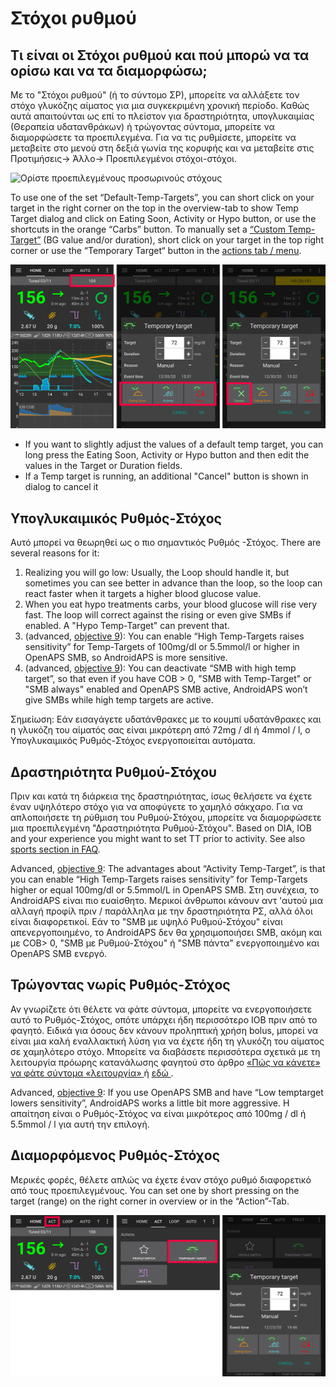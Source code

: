 # Στόχοι ρυθμού

## Τι είναι οι Στόχοι ρυθμού και πού μπορώ να τα ορίσω και να τα διαμορφώσω;

Με το "Στόχοι ρυθμού" (ή το σύντομο ΣΡ), μπορείτε να αλλάξετε τον στόχο γλυκόζης αίματος για μια συγκεκριμένη χρονική περίοδο. Καθώς αυτά απαιτούνται ως επί το πλείστον για δραστηριότητα, υπογλυκαιμίας (Θεραπεία υδατανθράκων) ή τρώγοντας σύντομα, μπορείτε να διαμορφώσετε τα προεπιλεγμένα. Για να τις ρυθμίσετε, μπορείτε να μεταβείτε στο μενού στη δεξιά γωνία της κορυφής και να μεταβείτε στις Προτιμήσεις-> Άλλο-> Προεπιλεγμένοι στόχοι-στόχοι.

![Ορίστε προεπιλεγμένους προσωρινούς στόχους](../images/TempTarget_Default.png)

To use one of the set “Default-Temp-Targets”, you can short click on your target in the right corner on the top in the overview-tab to show Temp Target dialog and click on Eating Soon, Activity or Hypo button, or use the shortcuts in the orange “Carbs” button. To manually set a [“Custom Temp-Target”](../Usage/temptarget.md#custom-temp-target) (BG value and/or duration), short click on your target in the top right corner or use the “Temporary Target“ button in the [actions tab / menu](../Configuration/Config-Builder#actions).

![Ορίστε προσωρινό στόχο](../images/TempTarget_Set2.png)

- If you want to slightly adjust the values of a default temp target, you can long press the Eating Soon, Activity or Hypo button and then edit the values in the Target or Duration fields.
- If a Temp target is running, an additional "Cancel" button is shown in dialog to cancel it

## Υπογλυκαιμικός Ρυθμός-Στόχος

Αυτό μπορεί να θεωρηθεί ως ο πιο σημαντικός Ρυθμός -Στόχος. There are several reasons for it:

1. Realizing you will go low: Usually, the Loop should handle it, but sometimes you can see better in advance than the loop, so the loop can react faster when it targets a higher blood glucose value.
2. When you eat hypo treatments carbs, your blood glucose will rise very fast. The loop will correct against the rising or even give SMBs if enabled. A "Hypo Temp-Target" can prevent that. 
3. (advanced, [objective 9](../Usage/Objectives.md#objective-9-enabling-additional-oref1-features-for-daytime-use-such-as-super-micro-bolus-smb)): You can enable “High Temp-Targets raises sensitivity” for Temp-Targets of 100mg/dl or 5.5mmol/l or higher in OpenAPS SMB, so AndroidAPS is more sensitive.
4. (advanced, [objective 9](../Usage/Objectives.md#objective-9-enabling-additional-oref1-features-for-daytime-use-such-as-super-micro-bolus-smb)): You can deactivate “SMB with high temp target”, so that even if you have COB > 0, "SMB with Temp-Target" or "SMB always" enabled and OpenAPS SMB active, AndroidAPS won’t give SMBs while high temp targets are active.

Σημείωση: Εάν εισαγάγετε υδατάνθρακες με το κουμπί υδατάνθρακες και η γλυκόζη του αίματός σας είναι μικρότερη από 72mg / dl ή 4mmol / l, ο Υπογλυκαιμικός Ρυθμός-Στόχος ενεργοποιείται αυτόματα.

## Δραστηριότητα Ρυθμού-Στόχου

Πριν και κατά τη διάρκεια της δραστηριότητας, ίσως θελήσετε να έχετε έναν υψηλότερο στόχο για να αποφύγετε το χαμηλό σάκχαρο. Για να απλοποιήσετε τη ρύθμιση του Ρυθμού-Στόχου, μπορείτε να διαμορφώσετε μια προεπιλεγμένη "Δραστηριότητα Ρυθμού-Στόχου". Based on DIA, IOB and your experience you might want to set TT prior to activity. See also [sports section in FAQ](../Getting-Started/FAQ.md#sports).

Advanced, [objective 9](../Usage/Objectives.md#objective-9-enabling-additional-oref1-features-for-daytime-use-such-as-super-micro-bolus-smb): The advantages about “Activity Temp-Target”, is that you can enable “High Temp-Targets raises sensitivity” for Temp-Targets higher or equal 100mg/dl or 5.5mmol/L in OpenAPS SMB. Στη συνέχεια, το AndroidAPS είναι πιο ευαίσθητο. Μερικοί άνθρωποι κάνουν αντ 'αυτού μια αλλαγή προφίλ πριν / παράλληλα με την δραστηριότητα ΡΣ, αλλά όλοι είναι διαφορετικοί. Εάν το "SMB με υψηλό Ρυθμού-Στόχου" είναι απενεργοποιημένο, το AndroidAPS δεν θα χρησιμοποιήσει SMB, ακόμη και με COB> 0, "SMB με Ρυθμού-Στόχου" ή "SMB πάντα" ενεργοποιημένο και OpenAPS SMB ενεργό.

## Τρώγοντας νωρίς Ρυθμός-Στόχος

Αν γνωρίζετε ότι θέλετε να φάτε σύντομα, μπορείτε να ενεργοποιήσετε αυτό το Ρυθμός-Στόχος, οπότε υπάρχει ήδη περισσότερο IOB πριν από το φαγητό. Ειδικά για όσους δεν κάνουν προληπτική χρήση bolus, μπορεί να είναι μια καλή εναλλακτική λύση για να έχετε ήδη τη γλυκόζη του αίματος σε χαμηλότερο στόχο. Μπορείτε να διαβάσετε περισσότερα σχετικά με τη λειτουργία πρόωρης κατανάλωσης φαγητού στο άρθρο [ «Πώς να κάνετε» να φάτε σύντομα «λειτουργία» ](https://diyps.org/2015/03/26/how-to-do-eating-soon-mode-diyps-lessons-learned/) ή [ εδώ ](https://diyps.org/tag/eating-soon-mode/).

Advanced, [objective 9](../Usage/Objectives.md#objective-9-enabling-additional-oref1-features-for-daytime-use-such-as-super-micro-bolus-smb): If you use OpenAPS SMB and have “Low temptarget lowers sensitivity”, AndroidAPS works a little bit more aggressive. Η απαίτηση είναι ο Ρυθμός-Στόχος να είναι μικρότερος από 100mg / dl ή 5.5mmol / l για αυτή την επιλογή.

## Διαμορφόμενος Ρυθμός-Στόχος

Μερικές φορές, θέλετε απλώς να έχετε έναν στόχο ρυθμό διαφορετικό από τους προεπιλεγμένους. You can set one by short pressing on the target (range) on the right corner in overview or in the “Action”-Tab.

![Ορίστε ρυθμό στόχου μέσω της καρτέλας Δράσης](../images/TempTarget_ActionTab.png)